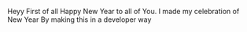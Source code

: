 Heyy First of all Happy New Year to all of You. I made my celebration of New Year By making this in a developer way
